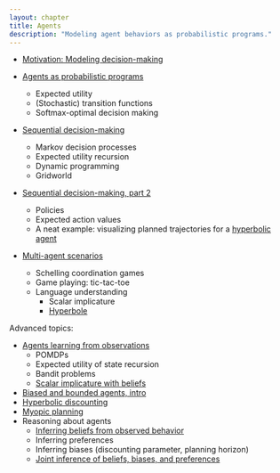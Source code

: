 ```yaml
---
layout: chapter
title: Agents
description: "Modeling agent behaviors as probabilistic programs."
---
```


- [Motivation: Modeling decision-making](http://agentmodels.org/chapters/1-introduction.html)

- [Agents as probabilistic programs](http://agentmodels.org/chapters/3-agents-as-programs.html)
  - Expected utility
  - (Stochastic) transition functions
  - Softmax-optimal decision making
  
- [Sequential decision-making](http://agentmodels.org/chapters/3a-mdp.html)
  - Markov decision processes
  - Expected utility recursion
  - Dynamic programming
  - Gridworld

- [Sequential decision-making, part 2](http://agentmodels.org/chapters/3b-mdp-gridworld.html)
  - Policies
  - Expected action values
  - A neat example: visualizing planned trajectories for a [hyperbolic agent](http://agentmodels.org/chapters/5b-time-inconsistency.html)

- [Multi-agent scenarios](http://agentmodels.org/chapters/7-multi-agent.html)
  - Schelling coordination games
  - Game playing: tic-tac-toe
  - Language understanding
    - Scalar implicature
    - [Hyperbole](3-1-hyperbole.html)

Advanced topics:

- [Agents learning from observations](http://agentmodels.org/chapters/3c-pomdp.html)
  - POMDPs
  - Expected utility of state recursion
  - Bandit problems
  - [Scalar implicature with beliefs](http://forestdb.org/models/scalar-implicature.html)
- [Biased and bounded agents, intro](http://agentmodels.org/chapters/5-biases-intro.html)
- [Hyperbolic discounting](http://agentmodels.org/chapters/5a-time-inconsistency.html)
- [Myopic planning](http://agentmodels.org/chapters/5c-myopic.html)
- Reasoning about agents
  - [Inferring beliefs from observed behavior](http://agentmodels.org/chapters/4-reasoning-about-agents.html)
  - Inferring preferences
  - Inferring biases (discounting parameter, planning horizon)
  - [Joint inference of beliefs, biases, and preferences](http://agentmodels.org/chapters/5d-joint-inference.html)